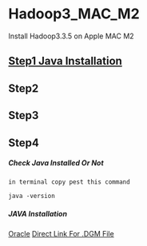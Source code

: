 # Hadoop3_MAC_M2
Install Hadoop3.3.5 on Apple MAC M2 

## [Step1 Java Installation](https://github.com/ichaush/Hadoop3_MAC_M2/blob/main/step1.md)  
## Step2
## Step3
## Step4


##### Check Java Installed Or Not 

```in terminal copy pest this command```
```
java -version
```

##### JAVA Installation
[Oracle](https://www.oracle.com/)
[Direct Link For .DGM File](https://www.oracle.com/in/java/technologies/downloads/#jdk20-mac)
